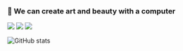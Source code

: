 ### 🎨  We can create art and beauty with a computer
![](https://img.shields.io/badge/-Java-orange?logo=Java&style=plastic)
![](https://img.shields.io/badge/-SQL-blue?logo=MySQL&style=plastic)
![](https://img.shields.io/badge/-Python-green?logo=Python&style=plastic)

![GitHub stats](https://github-readme-stats.vercel.app/api?username=NorthShip)
